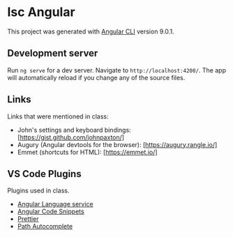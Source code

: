 # Isc Angular

This project was generated with [Angular CLI](https://github.com/angular/angular-cli) version 9.0.1.

## Development server

Run `ng serve` for a dev server. Navigate to `http://localhost:4200/`. The app will automatically reload if you change any of the source files.

## Links

Links that were mentioned in class:  

* John's settings and keyboard bindings: [https://gist.github.com/johnpaxton/]
* Augury (Angular devtools for the browser): [https://augury.rangle.io/]
* Emmet (shortcuts for HTML): [https://emmet.io/]

## VS Code Plugins

Plugins used in class.  

* [Angular Language service](https://marketplace.visualstudio.com/items?itemName=Angular.ng-template)
* [Angular Code Snippets](https://github.com/johnpapa/vscode-angular-snippets)
* [Prettier](https://github.com/prettier/prettier-vscode)
* [Path Autocomplete](https://marketplace.visualstudio.com/items?itemName=ionutvmi.path-autocomplete)
